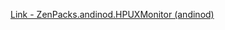 [Link - ZenPacks.andinod.HPUXMonitor (andinod)](https://github.com/andinod/ZenPacks.andinod.HPUXMonitor)
